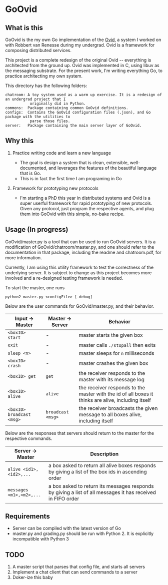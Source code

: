 # GoOvid 

## What is this

GoOvid is the my own Go implementation of the 
[Ovid](https://www.usenix.org/system/files/conference/hotcloud16/hotcloud16_altinbuken.pdf), 
a system I worked on with Robbert van Renesse during my undergrad. Ovid is a framework 
for composing distributed services.

This project is a complete redesign of the original Ovid -- everything is architected from
the ground up. Ovid was implemented in C, using libuv as the messaging substrate. 
For the present work, I'm writing everything Go, to practice architecting my own system.

This directory has the following folders:

	chatroom: A toy system used as a warm up exercise. It is a redesign of an undergrad project that I
               originally did in Python.
	commons:  Package containing common GoOvid definitions.
	configs:  Contains the GoOvid configuration files (.json), and Go package with the utilities to
               parse those files.
	server:   Package containing the main server layer of GoOvid.

## Why this

1. Practice writing code and learn a new language 
   * The goal is design a system that is clean, extensible, well-documented, and leverages
    the features of the beautiful language that is Go. 
   * This is in fact the first time I am programing in Go
  
2. Framework for prototyping new protocols
   * I'm starting a PhD this year in distributed systems and Ovid is a super userful 
     framework for rapid prototyping of new protocols. Given any protocol, just program 
     the respective agents, and plug them into GoOvid with this simple, no-bake recipe. 

## Usage (In progress)

GoOvid/master.py is a tool that can be used to run GoOvid servers. 
It is a modification of GoOvid/chatroom/master.py, and one should refer 
to the documentation in that package, including the readme and chatroom.pdf, 
for more information. 

Currently, I am using this utility framework to test the correctness of the 
underlying server. It is subject to change as this project becomes more 
involved and a re-designed testing framework is needed.

To start the master, one runs 

```
python2 master.py <configFile> [-debug]
```

Below are the user commands for GoOvid/master.py, and their 
behavior.

|Input -> Master             |Master -> Server            |  Behavior                                    |
|----------------------	    |-------------------	         |-------------------------------------        |
| `<boxID> start`            | -                 	         | master starts the given box              	|
| `exit`                     | -                 	         | master calls `./stopall` then exits       	|
| `sleep <n>`                | -                 	         | master sleeps for `n` milliseconds          |
| `<boxID> crash`            | -                  	    | master crashes the given box              	|
| `<boxID> get`              | `get`                       | the receiver responds to the master with its message log |
| `<boxID> alive`           |  `alive`                     | the receiver responds to the master with the id of all boxes it thinks are alive, including itself |
| `<boxID> broadcast <msg>`  |  `broadcast <msg>`          | the receiver broadcasts the given message to all boxes alive, including itself |

Below are the responses that servers should return to the master for the 
respective commands.

|Server ->  Master           | Description |
|----------------------	    |-------------------	         |
| `alive <id1>,<id2>,...`    | a box asked to return all alive boxes responds by giving a list of the box ids in ascending order  | 
| `messages <m1>,<m2>,...`   | a box asked to return its messages responds by giving a list of all messages it has received in FIFO order |



## Requirements

- Server can be compiled with the latest version of Go
- master.py and grading.py should be run with Python 2. It is explicitly incompatible with Python 3

## TODO

1. A master script that parses that config file, and starts all servers
2. Implement a chat client that can send commands to a server
3. Doker-ize this baby